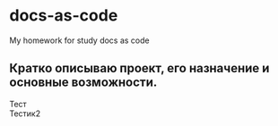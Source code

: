 # docs-as-code
My homework for study docs as code  
## Кратко описываю проект, его назначение и основные возможности.  
Тест  
Тестик2


